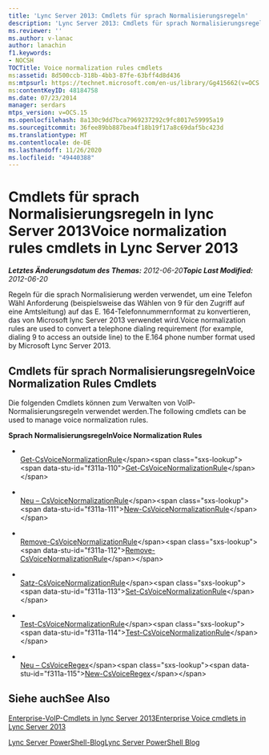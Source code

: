 ```yaml
---
title: 'Lync Server 2013: Cmdlets für sprach Normalisierungsregeln'
description: 'Lync Server 2013: Cmdlets für sprach Normalisierungsregeln.'
ms.reviewer: ''
ms.author: v-lanac
author: lanachin
f1.keywords:
- NOCSH
TOCTitle: Voice normalization rules cmdlets
ms:assetid: 8d500ccb-318b-4bb3-87fe-63bff4d8d436
ms:mtpsurl: https://technet.microsoft.com/en-us/library/Gg415662(v=OCS.15)
ms:contentKeyID: 48184758
ms.date: 07/23/2014
manager: serdars
mtps_version: v=OCS.15
ms.openlocfilehash: 8a130c9dd7bca7969237292c9fc8017e59995a19
ms.sourcegitcommit: 36fee89bb887bea4f18b19f17a8c69daf5bc423d
ms.translationtype: MT
ms.contentlocale: de-DE
ms.lasthandoff: 11/26/2020
ms.locfileid: "49440388"
---
```

# <a name="voice-normalization-rules-cmdlets-in-lync-server-2013"></a><span data-ttu-id="f311a-103">Cmdlets für sprach Normalisierungsregeln in lync Server 2013</span><span class="sxs-lookup"><span data-stu-id="f311a-103">Voice normalization rules cmdlets in Lync Server 2013</span></span>

<div data-xmlns="http://www.w3.org/1999/xhtml">

<div class="topic" data-xmlns="http://www.w3.org/1999/xhtml" data-msxsl="urn:schemas-microsoft-com:xslt" data-cs="https://msdn.microsoft.com/">

<div data-asp="https://msdn2.microsoft.com/asp">



</div>

<div id="mainSection">

<div id="mainBody"><span data-ttu-id="f311a-104">

<span> </span></span><span class="sxs-lookup"><span data-stu-id="f311a-104">

<span> </span></span></span>

<span data-ttu-id="f311a-105">_**Letztes Änderungsdatum des Themas:** 2012-06-20_</span><span class="sxs-lookup"><span data-stu-id="f311a-105">_**Topic Last Modified:** 2012-06-20_</span></span>

<span data-ttu-id="f311a-106">Regeln für die sprach Normalisierung werden verwendet, um eine Telefon Wähl Anforderung (beispielsweise das Wählen von 9 für den Zugriff auf eine Amtsleitung) auf das E. 164-Telefonnummernformat zu konvertieren, das von Microsoft lync Server 2013 verwendet wird.</span><span class="sxs-lookup"><span data-stu-id="f311a-106">Voice normalization rules are used to convert a telephone dialing requirement (for example, dialing 9 to access an outside line) to the E.164 phone number format used by Microsoft Lync Server 2013.</span></span>

<div>

## <a name="voice-normalization-rules-cmdlets"></a><span data-ttu-id="f311a-107">Cmdlets für sprach Normalisierungsregeln</span><span class="sxs-lookup"><span data-stu-id="f311a-107">Voice Normalization Rules Cmdlets</span></span>

<span data-ttu-id="f311a-108">Die folgenden Cmdlets können zum Verwalten von VoIP-Normalisierungsregeln verwendet werden.</span><span class="sxs-lookup"><span data-stu-id="f311a-108">The following cmdlets can be used to manage voice normalization rules.</span></span>

<span data-ttu-id="f311a-109">**Sprach Normalisierungsregeln**</span><span class="sxs-lookup"><span data-stu-id="f311a-109">**Voice Normalization Rules**</span></span>

  - <span></span>  
    <span data-ttu-id="f311a-110">[Get-CsVoiceNormalizationRule](https://technet.microsoft.com/library/Gg398393(v=OCS.15))</span><span class="sxs-lookup"><span data-stu-id="f311a-110">[Get-CsVoiceNormalizationRule](https://technet.microsoft.com/library/Gg398393(v=OCS.15))</span></span>

  - <span></span>  
    <span data-ttu-id="f311a-111">[Neu – CsVoiceNormalizationRule](https://technet.microsoft.com/library/Gg398240(v=OCS.15))</span><span class="sxs-lookup"><span data-stu-id="f311a-111">[New-CsVoiceNormalizationRule](https://technet.microsoft.com/library/Gg398240(v=OCS.15))</span></span>

  - <span></span>  
    <span data-ttu-id="f311a-112">[Remove-CsVoiceNormalizationRule](https://technet.microsoft.com/library/Gg398501(v=OCS.15))</span><span class="sxs-lookup"><span data-stu-id="f311a-112">[Remove-CsVoiceNormalizationRule](https://technet.microsoft.com/library/Gg398501(v=OCS.15))</span></span>

  - <span></span>  
    <span data-ttu-id="f311a-113">[Satz-CsVoiceNormalizationRule](https://technet.microsoft.com/library/Gg398491(v=OCS.15))</span><span class="sxs-lookup"><span data-stu-id="f311a-113">[Set-CsVoiceNormalizationRule](https://technet.microsoft.com/library/Gg398491(v=OCS.15))</span></span>

  - <span></span>  
    <span data-ttu-id="f311a-114">[Test-CsVoiceNormalizationRule](https://technet.microsoft.com/library/Gg399003(v=OCS.15))</span><span class="sxs-lookup"><span data-stu-id="f311a-114">[Test-CsVoiceNormalizationRule](https://technet.microsoft.com/library/Gg399003(v=OCS.15))</span></span>

<!-- end list -->

  - <span></span>  
    <span data-ttu-id="f311a-115">[Neu – CsVoiceRegex](https://technet.microsoft.com/library/Gg412751(v=OCS.15))</span><span class="sxs-lookup"><span data-stu-id="f311a-115">[New-CsVoiceRegex](https://technet.microsoft.com/library/Gg412751(v=OCS.15))</span></span>

</div>

<div>

## <a name="see-also"></a><span data-ttu-id="f311a-116">Siehe auch</span><span class="sxs-lookup"><span data-stu-id="f311a-116">See Also</span></span>


[<span data-ttu-id="f311a-117">Enterprise-VoIP-Cmdlets in lync Server 2013</span><span class="sxs-lookup"><span data-stu-id="f311a-117">Enterprise Voice cmdlets in Lync Server 2013</span></span>](lync-server-2013-enterprise-voice-cmdlets.md)  


[<span data-ttu-id="f311a-118">Lync Server PowerShell-Blog</span><span class="sxs-lookup"><span data-stu-id="f311a-118">Lync Server PowerShell Blog</span></span>](https://go.microsoft.com/fwlink/p/?linkid=203150)  
  

<span data-ttu-id="f311a-119"></div>

</div>

<span> </span>

</div>

</div>

</span><span class="sxs-lookup"><span data-stu-id="f311a-119"></div>

</div>

<span> </span>

</div>

</div>

</span></span></div>

